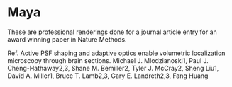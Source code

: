 # Maya
These are professional renderings done for a journal article entry for an award winning paper in Nature Methods.

Ref.
Active PSF shaping and adaptive optics enable volumetric localization microscopy through brain sections.
Michael J. Mlodzianoski1, Paul J. Cheng-Hathaway2,3, Shane M. Bemiller2, Tyler J. McCray2, Sheng Liu1, David A. Miller1, Bruce T. Lamb2,3, Gary E. Landreth2,3, Fang Huang
